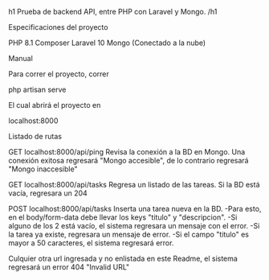 h1 Prueba de backend API, entre PHP con Laravel y Mongo. /h1

Especificaciones del proyecto

PHP 8.1
Composer
Laravel 10
Mongo (Conectado a la nube)

Manual

Para correr el proyecto, correr

php artisan serve

El cual abrirá el proyecto en 

localhost:8000

Listado de rutas

GET localhost:8000/api/ping
Revisa la conexión a la BD en Mongo. Una conexión exitosa regresará "Mongo accesible", de lo contrario regresará "Mongo inaccesible"

GET localhost:8000/api/tasks
Regresa un listado de las tareas. Si la BD está vacía, regresara un 204

POST localhost:8000/api/tasks
Inserta una tarea nueva en la BD. 
-Para esto, en el body/form-data debe llevar los keys "titulo" y "descripcion". 
-Si alguno de los 2 está vacío, el sistema regresara un mensaje con el error. 
-Si la tarea ya existe, regresara un mensaje de error. 
-Si el campo "titulo" es mayor a 50 caracteres, el sistema regresará error.

Culquier otra url ingresada y no enlistada en este Readme, el sistema regresará un error 404 "Invalid URL"
